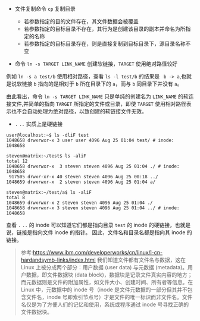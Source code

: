 * 文件复制命令 ```cp``` 复制目录

  * 若参数指定的目的文件存在，其文件数据会被覆盖
  * 若参数指定的目标目录不存在，其行为是创建该目录的副本并命名为所指定的名称
  * 若参数指定的目标目录存在，则是直接复制到目标目录下，源目录名称不变


* 命令 ```ln -s TARGET LINK_NAME``` 创建软链接，```TARGET``` 使用绝对路径较好

例如 ```ln -s a test/b``` 使用相对路径，查看 ```ls -l test/b``` 的结果是 ``` b -> a```,也就是说软链接 ```b``` 指向的是相对于 ```b``` 所在目录下的 ```a```，而与 ```b``` 同目录下并没有 ```a```。

由此看出，命令 ```ln -s TARGET LINK_NAME``` 只是单纯的创建名为 ```LINK_NAME``` 的软连接文件,并简单的指向 ```TARGET``` 所指定的文件或目录，即使 ```TARGET``` 使用相对路径表示也不会自动处理为绝对路径，以致创建的软链接文件无效。

* ```.``` ```..``` 实质上是硬链接

```shell
user@localhost:~$ ls -dliF test
1048658 drwxrwxr-x 3 user user 4096 Aug 25 01:04 test/ # inode: 1048658

steven@matrix:~/test$ ls -aliF
total 12
1048658 drwxrwxr-x  3 steven steven 4096 Aug 25 01:04 ./ # inode: 1048658
 917505 drwxr-xr-x 40 steven steven 4096 Aug 25 00:18 ../
1048659 drwxrwxr-x  2 steven steven 4096 Aug 25 01:04 a/

steven@matrix:~/test/a$ ls -aliF
total 8
1048659 drwxrwxr-x 2 steven steven 4096 Aug 25 01:04 ./
1048658 drwxrwxr-x 3 steven steven 4096 Aug 25 01:04 ../ # inode: 1048658
```
查看 ```.``` ```..``` 的 inode 可以知道它们都是指向目录 ```test``` 的 inode 的硬链接，也就是说，链接是指向文件 inode 的指针。
因此，文件名和目录名都是指向其 inode 的链接。

>参考:https://www.ibm.com/developerworks/cn/linux/l-cn-hardandsymb-links/index.html
我们知道文件都有文件名与数据，这在 Linux 上被分成两个部分：用户数据 (user data) 与元数据 (metadata)。用户数据，即文件数据块 (data block)，数据块是记录文件真实内容的地方；而元数据则是文件的附加属性，如文件大小、创建时间、所有者等信息。在 Linux 中，元数据中的 inode 号（inode 是文件元数据的一部分但其并不包含文件名，inode 号即索引节点号）才是文件的唯一标识而非文件名。文件名仅是为了方便人们的记忆和使用，系统或程序通过 inode 号寻找正确的文件数据块。
